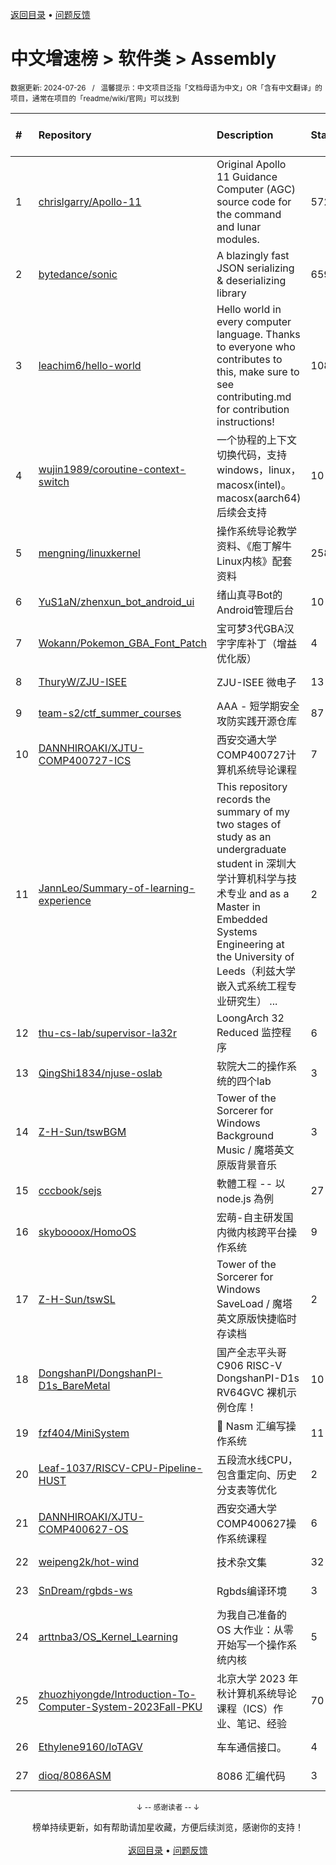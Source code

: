 <a href="https://github.com/GrowingGit/GitHub-Chinese-Top-Charts#github中文排行榜">返回目录</a> • <a href="/content/docs/feedback.md">问题反馈</a>

# 中文增速榜 > 软件类 > Assembly
<sub>数据更新: 2024-07-26&nbsp;&nbsp;&nbsp;/&nbsp;&nbsp;&nbsp;温馨提示：中文项目泛指「文档母语为中文」OR「含有中文翻译」的项目，通常在项目的「readme/wiki/官网」可以找到</sub>

|#|Repository|Description|Stars|Average daily growth|Updated|
|:-|:-|:-|:-|:-|:-|
|1|[chrislgarry/Apollo-11](https://github.com/chrislgarry/Apollo-11)|Original Apollo 11 Guidance Computer (AGC) source code for the command and lunar modules.|57278|15|2024-07-11|
|2|[bytedance/sonic](https://github.com/bytedance/sonic)|A blazingly fast JSON serializing & deserializing library|6590|6|2024-07-24|
|3|[leachim6/hello-world](https://github.com/leachim6/hello-world)|Hello world in every computer language.  Thanks to everyone who contributes to this, make sure to see contributing.md for contribution instructions!|10819|2|2024-07-22|
|4|[wujin1989/coroutine-context-switch](https://github.com/wujin1989/coroutine-context-switch)|一个协程的上下文切换代码，支持windows，linux，macosx(intel)。macosx(aarch64)后续会支持|10|0|2024-07-18|
|5|[mengning/linuxkernel](https://github.com/mengning/linuxkernel)|操作系统导论教学资料、《庖丁解牛Linux内核》配套资料|258|0|2024-07-20|
|6|[YuS1aN/zhenxun_bot_android_ui](https://github.com/YuS1aN/zhenxun_bot_android_ui)|绪山真寻Bot的Android管理后台|10|0|2024-04-01|
|7|[Wokann/Pokemon_GBA_Font_Patch](https://github.com/Wokann/Pokemon_GBA_Font_Patch)|宝可梦3代GBA汉字字库补丁（增益优化版）|4|0|2024-07-15|
|8|[ThuryW/ZJU-ISEE](https://github.com/ThuryW/ZJU-ISEE)|ZJU-ISEE 微电子|13|0|2024-06-12|
|9|[team-s2/ctf_summer_courses](https://github.com/team-s2/ctf_summer_courses)|AAA - 短学期安全攻防实践开源仓库|87|0|2024-07-25|
|10|[DANNHIROAKI/XJTU-COMP400727-ICS](https://github.com/DANNHIROAKI/XJTU-COMP400727-ICS)|西安交通大学COMP400727计算机系统导论课程|7|0|2024-05-13|
|11|[JannLeo/Summary-of-learning-experience](https://github.com/JannLeo/Summary-of-learning-experience)|This repository records the summary of my two stages of study as an undergraduate student in 深圳大学计算机科学与技术专业 and as a Master in Embedded Systems Engineering at the University of Leeds（利兹大学嵌入式系统工程专业研究生） ...|2|0|2024-05-20|
|12|[thu-cs-lab/supervisor-la32r](https://github.com/thu-cs-lab/supervisor-la32r)|LoongArch 32 Reduced 监控程序|6|0|2024-06-30|
|13|[QingShi1834/njuse-oslab](https://github.com/QingShi1834/njuse-oslab)|软院大二的操作系统的四个lab|3|0|2024-04-12|
|14|[Z-H-Sun/tswBGM](https://github.com/Z-H-Sun/tswBGM)|Tower of the Sorcerer for Windows Background Music / 魔塔英文原版背景音乐|3|0|2024-04-01|
|15|[cccbook/sejs](https://github.com/cccbook/sejs)|軟體工程 -- 以 node.js 為例|27|0|2024-03-25|
|16|[skyboooox/HomoOS](https://github.com/skyboooox/HomoOS)|宏萌-自主研发国内微内核跨平台操作系统|9|0|2024-06-28|
|17|[Z-H-Sun/tswSL](https://github.com/Z-H-Sun/tswSL)|Tower of the Sorcerer for Windows SaveLoad / 魔塔英文原版快捷临时存读档|2|0|2024-04-01|
|18|[DongshanPI/DongshanPI-D1s_BareMetal](https://github.com/DongshanPI/DongshanPI-D1s_BareMetal)|国产全志平头哥C906 RISC-V DongshanPI-D1s RV64GVC 裸机示例仓库！|10|0|2024-05-09|
|19|[fzf404/MiniSystem](https://github.com/fzf404/MiniSystem)|💾 Nasm 汇编写操作系统|11|0|2024-04-24|
|20|[Leaf-1037/RISCV-CPU-Pipeline-HUST](https://github.com/Leaf-1037/RISCV-CPU-Pipeline-HUST)|五段流水线CPU，包含重定向、历史分支表等优化|2|0|2024-04-13|
|21|[DANNHIROAKI/XJTU-COMP400627-OS](https://github.com/DANNHIROAKI/XJTU-COMP400627-OS)|西安交通大学COMP400627操作系统课程|6|0|2024-04-25|
|22|[weipeng2k/hot-wind](https://github.com/weipeng2k/hot-wind)|技术杂文集|32|0|2024-06-21|
|23|[SnDream/rgbds-ws](https://github.com/SnDream/rgbds-ws)|Rgbds编译环境|3|0|2024-04-08|
|24|[arttnba3/OS_Kernel_Learning](https://github.com/arttnba3/OS_Kernel_Learning)|为我自己准备的 OS 大作业：从零开始写一个操作系统内核|5|0|2024-06-17|
|25|[zhuozhiyongde/Introduction-To-Computer-System-2023Fall-PKU](https://github.com/zhuozhiyongde/Introduction-To-Computer-System-2023Fall-PKU)|北京大学 2023 年秋计算机系统导论课程（ICS）作业、笔记、经验|70|0|2024-07-11|
|26|[Ethylene9160/IoTAGV](https://github.com/Ethylene9160/IoTAGV)|车车通信接口。|4|0|2024-07-23|
|27|[dioq/8086ASM](https://github.com/dioq/8086ASM)|8086 汇编代码|3|0|2024-03-12|

<div align="center">
    <p><sub>↓ -- 感谢读者 -- ↓</sub></p>
    榜单持续更新，如有帮助请加星收藏，方便后续浏览，感谢你的支持！
</div>

<br/>

<div align="center"><a href="https://github.com/GrowingGit/GitHub-Chinese-Top-Charts#github中文排行榜">返回目录</a> • <a href="/content/docs/feedback.md">问题反馈</a></div>
